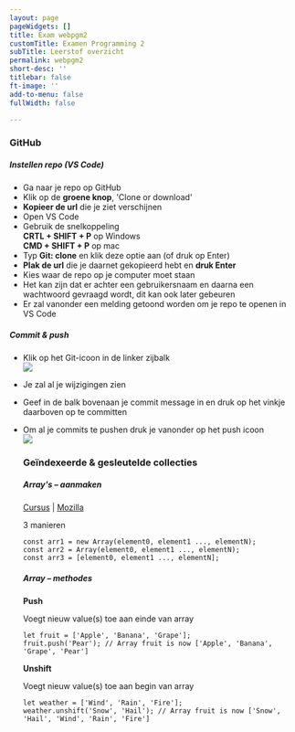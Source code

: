 ```yaml
---
layout: page
pageWidgets: []
title: Exam webpgm2
customTitle: Examen Programming 2
subTitle: Leerstof overzicht
permalink: webpgm2
short-desc: ''
titlebar: false
ft-image: ''
add-to-menu: false
fullWidth: false

---
```

### GitHub

##### Instellen repo (VS Code)

* Ga naar je repo op GitHub
* Klik op de **groene knop**, 'Clone or download'
* **Kopieer de url** die je ziet verschijnen
* Open VS Code
* Gebruik de snelkoppeling  
  **CRTL + SHIFT + P** op Windows  
  **CMD + SHIFT + P** op mac
* Typ **Git: clone** en klik deze optie aan (of druk op Enter)
* **Plak de url** die je daarnet gekopieerd hebt en **druk Enter**
* Kies waar de repo op je computer moet staan
* Het kan zijn dat er achter een gebruikersnaam en daarna een wachtwoord gevraagd wordt, dit kan ook later gebeuren
* Er zal vanonder een melding getoond worden om je repo te openen in VS Code

##### Commit & push

* Klik op het Git-icoon in de linker zijbalk  
  ![](/v1585577228/Schermafbeelding_2020-03-30_om_15.58.11_bkm0sl.png)
* Je zal al je wijzigingen zien
* Geef in de balk bovenaan je commit message in en druk op het vinkje daarboven op te committen
* Om al je commits te pushen druk je vanonder op het push icoon  
  ![](/v1585577398/Schermafbeelding_2020-03-30_om_16.09.32_tvzv8k.png)

  ### Geïndexeerde & gesleutelde collecties

  ##### Array's – aanmaken

  [Cursus](https://www.pgm.gent/webpgm-2/js_intermediate/collections_indexed.html#aanmaak-van-een-array) | [Mozilla](https://developer.mozilla.org/nl/docs/Web/JavaScript/Reference/Global_Objects/Array)

  3 manieren

      const arr1 = new Array(element0, element1 ..., elementN);
      const arr2 = Array(element0, element1 ..., elementN);
      const arr3 = [element0, element1 ..., elementN];

  ##### Array – methodes

  **Push**

  Voegt nieuw value(s) toe aan einde van array

      let fruit = ['Apple', 'Banana', 'Grape'];
      fruit.push('Pear'); // Array fruit is now ['Apple', 'Banana', 'Grape', 'Pear']

  **Unshift**

  Voegt nieuw value(s) toe aan begin van array

      let weather = ['Wind', 'Rain', 'Fire'];
      weather.unshift('Snow', 'Hail'); // Array fruit is now ['Snow', 'Hail', 'Wind', 'Rain', 'Fire']